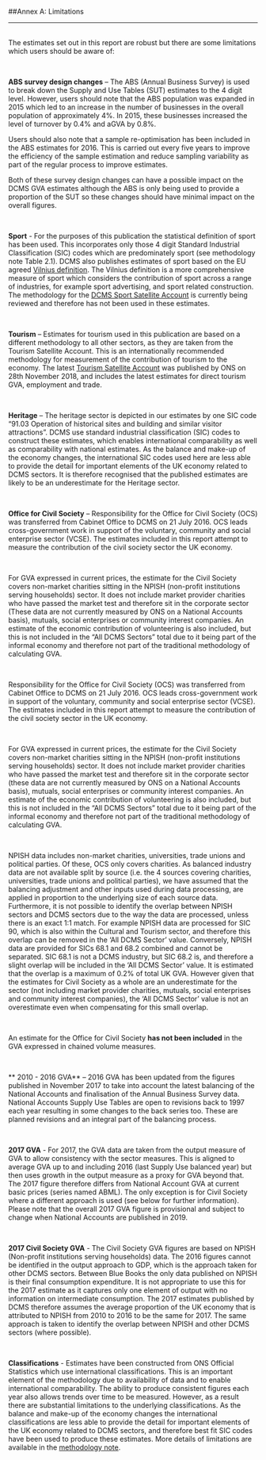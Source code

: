 ##Annex A: Limitations  
***  

&nbsp;  
The estimates set out in this report are robust but there are some limitations which users should be aware of:  

&nbsp;  

**ABS survey design changes** – The ABS (Annual Business Survey) is used to break down the Supply and Use Tables (SUT) estimates to the 4 digit level. However, users should note that the ABS population was expanded in 2015 which led to an increase in the number of businesses in the overall population of approximately 4%. In 2015, these businesses increased the level of turnover by 0.4% and aGVA by 0.8%. 

Users should also note that a sample re-optimisation has been included in the ABS estimates for 2016. This is carried out every five years to improve the efficiency of the sample estimation and reduce sampling variability as part of the regular process to improve estimates. 

Both of these survey design changes can have a possible impact on the DCMS GVA estimates although the ABS is only being used to provide a proportion of the SUT so these changes should have minimal impact on the overall figures.

&nbsp;

**Sport** - For the purposes of this publication the statistical definition of sport has been used. This incorporates only those 4 digit Standard Industrial Classification (SIC) codes which are predominately sport (see methodology note Table 2.1). DCMS also publishes estimates of sport based on the EU agreed [Vilnius definition](https://ec.europa.eu/eurostat/documents/6921402/0/Vilnius+Definition+Sport+CPA2008+official+2013_09_19.pdf). The Vilnius definition is a more comprehensive measure of sport which considers the contribution of sport across a range of industries, for example sport advertising, and sport related construction. The methodology for the [DCMS Sport Satellite Account](https://www.gov.uk/government/collections/sport-satellite-account-for-the-uk-statistics) is currently being reviewed and therefore has not been used in these estimates.

&nbsp;

**Tourism** – Estimates for tourism used in this publication are based on a different methodology to all other sectors, as they are taken from the Tourism Satellite Account. This is an internationally recommended methodology for measurement of the contribution of tourism to the economy. The latest [Tourism Satellite Account](https://www.ons.gov.uk/releases/theuktourismsatelliteaccountuktsa2016) was published by ONS on 28th November 2018, and includes the latest estimates for direct tourism GVA, employment and trade.

&nbsp;

**Heritage** – The heritage sector is depicted in our estimates by one SIC code “91.03 Operation of historical sites and building and similar visitor attractions”. DCMS use standard industrial classification (SIC) codes to construct these estimates, which enables international comparability as well as comparability with national estimates. As the balance and make-up of the economy changes, the international SIC codes used here are less able to provide the detail for important elements of the UK economy related to DCMS sectors. It is therefore recognised that the published estimates are likely to be an underestimate for the Heritage sector.

&nbsp;

**Office for Civil Society** – Responsibility for the Office for Civil Society (OCS) was transferred from Cabinet Office to DCMS on 21 July 2016. OCS leads cross-government work in support of the voluntary, community and social enterprise sector (VCSE). The estimates included in this report attempt to measure the contribution of the civil society sector the UK economy. 

&nbsp;

For GVA expressed in current prices, the estimate for the Civil Society covers non-market charities sitting in the NPISH (non-profit institutions serving households) sector. It does not include market provider charities who have passed the market test and therefore sit in the corporate sector (These data are not currently measured by ONS on a National Accounts basis), mutuals, social enterprises or community interest companies. An estimate of the economic contribution of volunteering is also included, but this is not included in the “All DCMS Sectors” total due to it being part of the informal economy and therefore not part of the traditional methodology of calculating GVA. 

&nbsp;

Responsibility for the Office for Civil Society (OCS) was transferred from Cabinet Office to DCMS on 21 July 2016. OCS leads cross-government work in support of the voluntary, community and social enterprise sector (VCSE). The estimates included in this report attempt to measure the contribution of the civil society sector in the UK economy. 

&nbsp;

For GVA expressed in current prices, the estimate for the Civil Society covers non-market charities sitting in the NPISH (non-profit institutions serving households) sector. It does not include market provider charities who have passed the market test and therefore sit in the corporate sector (these data are not currently measured by ONS on a National Accounts basis), mutuals, social enterprises or community interest companies. An estimate of the economic contribution of volunteering is also included, but this is not included in the “All DCMS Sectors” total due to it being part of the informal economy and therefore not part of the traditional methodology of calculating GVA. 

&nbsp;

NPISH data includes non-market charities, universities, trade unions and political parties. Of these, OCS only covers charities. As balanced industry data are not available split by source (i.e. the 4 sources covering charities, universities, trade unions and political parties), we have assumed that the balancing adjustment and other inputs used during data processing, are applied in proportion to the underlying size of each source data. Furthermore, it is not possible to identify the overlap between NPISH sectors and DCMS sectors due to the way the data are processed, unless there is an exact 1:1 match. For example NPISH data are processed for SIC 90, which is also within the Cultural and Tourism sector, and therefore this overlap can be removed in the ‘All DCMS Sector’ value. Conversely, NPISH data are provided for SICs 68.1 and 68.2 combined and cannot be separated. SIC 68.1 is not a DCMS industry, but SIC 68.2 is, and therefore a slight overlap will be included in the ‘All DCMS Sector’ value.  It is estimated that the overlap is a maximum of 0.2% of total UK GVA. However given that the estimates for Civil Society as a whole are an underestimate for the sector (not including market provider charities, mutuals, social enterprises and community interest companies), the ‘All DCMS Sector’ value is not an overestimate even when compensating for this small overlap.	

&nbsp;

An estimate for the Office for Civil Society **has not been included** in the GVA expressed in chained volume measures.

&nbsp;

** 2010 - 2016 GVA** – 2016 GVA has been updated from the figures published in November 2017 to take into account the latest balancing of the National Accounts and finalisation of the Annual Business Survey data. National Accounts Supply Use Tables are open to revisions back to 1997 each year resulting in some changes to the back series too. These are planned revisions and an integral part of the balancing process.

&nbsp;

**2017 GVA** - For 2017, the GVA data are taken from the output measure of GVA to allow consistency with the sector measures. This is aligned to average GVA up to and including 2016 (last Supply Use balanced year) but then uses growth in the output measure as a proxy for GVA beyond that. The 2017 figure therefore differs from National Account GVA at current basic prices (series named ABML). The only exception is for Civil Society where a different approach is used (see below for further information). Please note that the overall 2017 GVA figure is provisional and subject to change when National Accounts are published in 2019.

&nbsp;

**2017 Civil Society GVA** - The Civil Society GVA figures are based on NPISH (Non-profit institutions serving households) data. The 2016 figures cannot be identified in the output approach to GDP, which is the approach taken for other DCMS sectors. Between Blue Books the only data published on NPISH is their final consumption expenditure. It is not appropriate to use this for the 2017 estimate as it captures only one element of output with no information on intermediate consumption. The 2017 estimates published by DCMS therefore assumes the average proportion of the UK economy that is attributed to NPISH from 2010 to 2016 to be the same for 2017. The same approach is taken to identify the overlap between NPISH and other DCMS sectors (where possible).

&nbsp;

**Classifications** - Estimates have been constructed from ONS Official Statistics which use international classifications. This is an important element of the methodology due to availability of data and to enable international comparability. The ability to produce consistent figures each year also allows trends over time to be measured. However, as a result there are substantial limitations to the underlying classifications. As the balance and make-up of the economy changes the international classifications are less able to provide the detail for important elements of the UK economy related to DCMS sectors, and therefore best fit SIC codes have been used to produce these estimates. 
More details of limitations are available in the [methodology note](https://www.gov.uk/government/publications/dcms-sectors-economic-estimates-methodology). 

